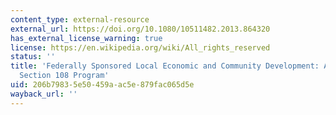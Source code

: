 ```yaml
---
content_type: external-resource
external_url: https://doi.org/10.1080/10511482.2013.864320
has_external_license_warning: true
license: https://en.wikipedia.org/wiki/All_rights_reserved
status: ''
title: 'Federally Sponsored Local Economic and Community Development: A Look at HUD''s
  Section 108 Program'
uid: 206b7983-5e50-459a-ac5e-879fac065d5e
wayback_url: ''
---
```

